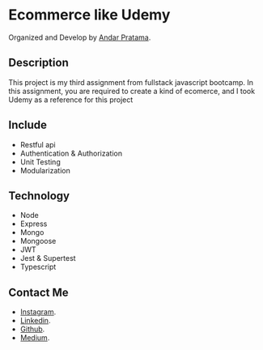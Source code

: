 # Ecommerce like Udemy

Organized and Develop by [Andar Pratama](https://www.instagram.com/andar.pratama_/).

## Description
This project is my third assignment from fullstack javascript bootcamp. In this assignment, you are required to create a kind of ecomerce, and I took Udemy as a reference for this project

## Include
* Restful api
* Authentication & Authorization
* Unit Testing
* Modularization

## Technology
* Node
* Express
* Mongo
* Mongoose
* JWT
* Jest & Supertest
* Typescript


## Contact Me
* [Instagram](https://www.instagram.com/andar.pratama_/).
* [Linkedin](https://www.linkedin.com/in/andarpratama/).
* [Github](https://github.com/andarpratama).
* [Medium](https://andarpratama.medium.com/).
